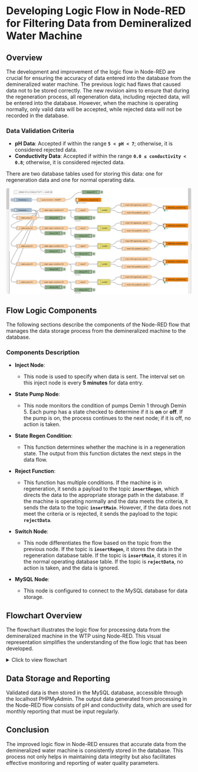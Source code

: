 # Developing Logic Flow in Node-RED for Filtering Data from Demineralized Water Machine

## Overview

The development and improvement of the logic flow in Node-RED are crucial for ensuring the accuracy of data entered into the database from the demineralized water machine. The previous logic had flaws that caused data not to be stored correctly. The new revision aims to ensure that during the regeneration process, all regeneration data, including rejected data, will be entered into the database. However, when the machine is operating normally, only valid data will be accepted, while rejected data will not be recorded in the database.

### Data Validation Criteria
- **pH Data**: Accepted if within the range **`5 < pH < 7`**; otherwise, it is considered rejected data.
- **Conductivity Data**: Accepted if within the range **`0.0 ≤ conductivity < 0.8`**; otherwise, it is considered rejected data.

There are two database tables used for storing this data: one for regeneration data and one for normal operating data.

![Flow Logic for Demineralized Machine](documentation/flow-logic.png)  

## Flow Logic Components

The following sections describe the components of the Node-RED flow that manages the data storage process from the demineralized machine to the database.

### Components Description

- **Inject Node**: 
   - This node is used to specify when data is sent. The interval set on this inject node is every **5 minutes** for data entry.

- **State Pump Node**: 
   - This node monitors the condition of pumps Demin 1 through Demin 5. Each pump has a state checked to determine if it is **on** or **off**. If the pump is on, the process continues to the next node; if it is off, no action is taken.

- **State Regen Condition**: 
   - This function determines whether the machine is in a regeneration state. The output from this function dictates the next steps in the data flow.

- **Reject Function**: 
   - This function has multiple conditions. If the machine is in regeneration, it sends a payload to the topic **`insertRegen`**, which directs the data to the appropriate storage path in the database. If the machine is operating normally and the data meets the criteria, it sends the data to the topic **`insertMain`**. However, if the data does not meet the criteria or is rejected, it sends the payload to the topic **`rejectData`**.

- **Switch Node**: 
   - This node differentiates the flow based on the topic from the previous node. If the topic is **`insertRegen`**, it stores the data in the regeneration database table. If the topic is **`insertMain`**, it stores it in the normal operating database table. If the topic is **`rejectData`**, no action is taken, and the data is ignored.

- **MySQL Node**: 
   - This node is configured to connect to the MySQL database for data storage.

## Flowchart Overview

The flowchart illustrates the logic flow for processing data from the demineralized machine in the WTP using Node-RED. This visual representation simplifies the understanding of the flow logic that has been developed.

<details>
  <summary>Click to view flowchart</summary>
  
  ![flowchart-process.png](documentation/flowchart-process.png)
</details>


## Data Storage and Reporting

Validated data is then stored in the MySQL database, accessible through the localhost PHPMyAdmin. The output data generated from processing in the Node-RED flow consists of pH and conductivity data, which are used for monthly reporting that must be input regularly.

## Conclusion

The improved logic flow in Node-RED ensures that accurate data from the demineralized water machine is consistently stored in the database. This process not only helps in maintaining data integrity but also facilitates effective monitoring and reporting of water quality parameters.

